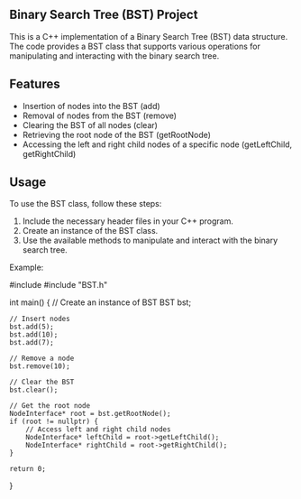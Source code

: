 ## Binary Search Tree (BST) Project
This is a C++ implementation of a Binary Search Tree (BST) data structure. The code provides a BST class that supports various operations for manipulating and interacting with the binary search tree.

## Features
* Insertion of nodes into the BST (add)
* Removal of nodes from the BST (remove)
* Clearing the BST of all nodes (clear)
* Retrieving the root node of the BST (getRootNode)
* Accessing the left and right child nodes of a specific node (getLeftChild, getRightChild)

## Usage
To use the BST class, follow these steps:

1. Include the necessary header files in your C++ program.
2. Create an instance of the BST class.
3. Use the available methods to manipulate and interact with the binary search tree.

Example:

#include <iostream>
#include "BST.h"

int main() {
    // Create an instance of BST
    BST bst;

    // Insert nodes
    bst.add(5);
    bst.add(10);
    bst.add(7);

    // Remove a node
    bst.remove(10);

    // Clear the BST
    bst.clear();

    // Get the root node
    NodeInterface* root = bst.getRootNode();
    if (root != nullptr) {
        // Access left and right child nodes
        NodeInterface* leftChild = root->getLeftChild();
        NodeInterface* rightChild = root->getRightChild();
    }

    return 0;
}
